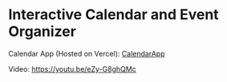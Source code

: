 # Interactive Calendar and Event Organizer
Calendar App (Hosted on Vercel): [CalendarApp](https://final-project-calendar-app.vercel.app/auth/login)

Video: https://youtu.be/eZy-G8ghQMc 
